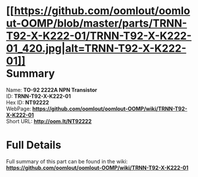 
[[https://github.com/oomlout/oomlout-OOMP/blob/master/parts/TRNN-T92-X-K222-01/TRNN-T92-X-K222-01_420.jpg|alt=TRNN-T92-X-K222-01]]     
Summary
=================
  
Name: __TO-92 2222A NPN Transistor__    
ID: __TRNN-T92-X-K222-01__   
Hex ID: __NT92222__   
WebPage: __https://github.com/oomlout/oomlout-OOMP/wiki/TRNN-T92-X-K222-01__   
Short URL: __http://oom.lt/NT92222__   

Full Details
==========================
Full summary of this part can be found in the wiki:   
__https://github.com/oomlout/oomlout-OOMP/wiki/TRNN-T92-X-K222-01__    

